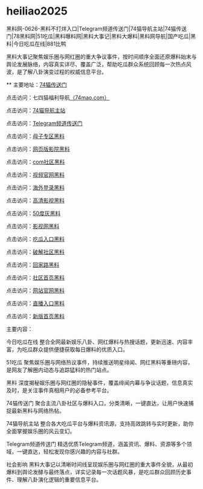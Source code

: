 # heiliao2025
黑料网-0626-黑料不打烊入口|Telegram频道传送门|74猫导航主站|74猫传送门|78黑料网|51吃瓜|黑料曝料网|黑料大事记|黑料大爆料|黑料网导航|国产吃瓜|黑料|今日吃瓜在线|881比鸭

黑料大事记聚焦娱乐圈与网红圈的重大争议事件，按时间顺序全面还原爆料始末与舆论发展脉络，内容真实详尽、覆盖广泛，帮助吃瓜群众系统回顾每一次热点风波，是了解八卦演变过程的权威信息平台。

** 主要地址：<a href="https://74mao.com/">74猫传送门</a>

点击访问：七四猫福利导航<a href="https://74mao.com/">（74mao.com）</a>

点击访问：<a href="https://74mao.com/">74猫导航主站</a>

点击访问：<a href="https://74mao.com/">Telegram频道传送门</a>

点击访问：<a href="https://hj-907.pages.dev/">母子专区黑料</a>  

点击访问：<a href="https://hj-908.pages.dev/">网页版影院黑料</a>  

点击访问：<a href="https://hj-909.pages.dev/">com社区黑料</a>  

点击访问：<a href="https://hj-910.pages.dev/">视频官网黑料</a>  

点击访问：<a href="https://hj-911.pages.dev/">海外登录黑料</a>  

点击访问：<a href="https://hls-19.pages.dev/">高清影视黑料</a>  

点击访问：<a href="https://50dh-01.pages.dev/">50度灰黑料</a>  

点击访问：<a href="https://hj-915.pages.dev/">影视网黑料</a>  

点击访问：<a href="https://hj-916.pages.dev/">吃瓜入口黑料</a>  

点击访问：<a href="https://hj-917.pages.dev/">破解社区黑料</a>  

点击访问：<a href="https://hj-918.pages.dev/">回家路黑料</a>  

点击访问：<a href="https://hj-919.pages.dev/">社区首页黑料</a>  

点击访问：<a href="https://hj-920.pages.dev/">网站官网黑料</a>  

点击访问：<a href="https://hj-921.pages.dev/">直播入口黑料</a>  

点击访问：<a href="https://hj-922.pages.dev/">新版首页黑料</a>  

主要内容：

今日吃瓜在线
整合全网最新娱乐八卦、网红爆料与热搜话题，更新迅速、内容丰富，为吃瓜群众提供便捷获取每日爆料的优质入口。

51吃瓜
聚焦娱乐圈与网络热议事件，持续推送明星绯闻、网红黑料等重磅内容，是网友了解圈内动态与追踪猛料的热门站点。

黑料
深度揭秘娱乐圈与网红圈的隐秘事件，覆盖绯闻内幕与争议话题，信息真实及时，是关注事件真相用户的必备参考平台。

74猫传送门
聚合主流八卦社区与爆料入口，分类清晰，一键直达，让用户快速捕捉最新黑料与网络热帖。

74猫导航主站
整合各大吃瓜平台与爆料资讯源，支持高效跳转与实时更新，助你全面掌握娱乐圈的风云变幻。

Telegram频道传送门
精选优质Telegram频道，涵盖资讯、爆料、资源等多个领域，一键直达，轻松发现你感兴趣的内容与社群。

社会影响
黑料大事记以清晰时间线呈现娱乐圈与网红圈的重大事件全貌，从最初爆料到舆论发酵与最终落点，详实记录每一次话题风暴，是吃瓜群众回顾历史事件、理解八卦演化逻辑的重要信息平台。

<span style="display:none;">[Canonical link](）</span>
